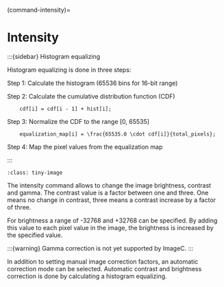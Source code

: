 (command-intensity)=
# Intensity

:::{sidebar} Histogram equalizing

Histogram equalizing is done in three steps:

Step 1: Calculate the histogram (65536 bins for 16-bit range)

Step 2: Calculate the cumulative distribution function (CDF)

```{math}
    cdf[i] = cdf[i - 1] + hist[i];
```

Step 3: Normalize the CDF to the range [0, 65535]

```{math}
    equalization_map[i] = \frac{65535.0 \cdot cdf[i]}{total_pixels};
```

Step 4: Map the pixel values from the equalization map

:::

```{figure} images/intensity_screenshot.png
:class: tiny-image
```

The intensity command allows to change the image brightness, contrast and gamma.
The contrast value is a factor between one and three.
One means no change in contrast, three means a contrast increase by a factor of three.

For brightness a range of -32768 and +32768 can be specified.
By adding this value to each pixel value in the image, the brightness is increased by the specified value.

:::{warning}
Gamma correction is not yet supported by ImageC.
:::

In addition to setting manual image correction factors, an automatic correction mode can be selected.
Automatic contrast and brightness correction is done by calculating a histogram equalizing.